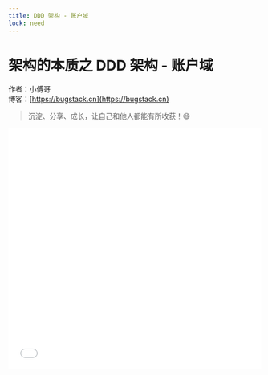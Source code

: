 ```yaml
---
title: DDD 架构 - 账户域
lock: need
---
```


# 架构的本质之 DDD 架构 - 账户域

作者：小傅哥
<br/>博客：[https://bugstack.cn](https://bugstack.cn)

> 沉淀、分享、成长，让自己和他人都能有所收获！😄

<iframe id="B-Video" src="//player.bilibili.com/player.html?aid=449298239&bvid=BV19j411b7uC&cid=1288675429&p=1" scrolling="no" border="0" frameborder="no" framespacing="0" allowfullscreen="true" width="100%" height="480"> </iframe>
